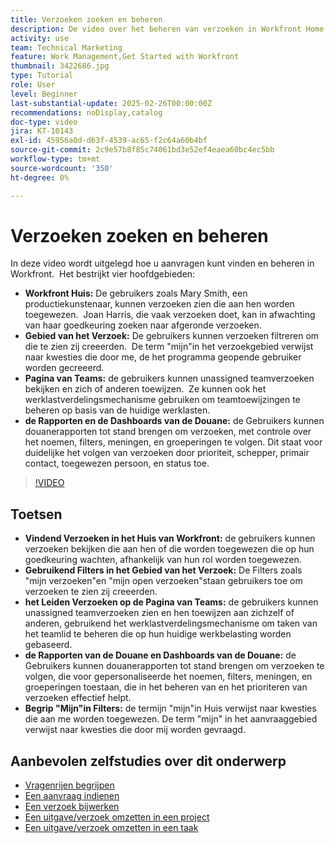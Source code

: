 ```yaml
---
title: Verzoeken zoeken en beheren
description: De video over het beheren van verzoeken in Workfront Home laat zien hoe u filters kunt gebruiken, teamtoewijzingen kunt beheren, aangepaste rapporten en dashboards kunt maken en de betekenis van "my" in verschillende contexten voor effectief aanvraagbeheer kunt verduidelijken.
activity: use
team: Technical Marketing
feature: Work Management,Get Started with Workfront
thumbnail: 3422686.jpg
type: Tutorial
role: User
level: Beginner
last-substantial-update: 2025-02-26T00:00:00Z
recommendations: noDisplay,catalog
doc-type: video
jira: KT-10143
exl-id: 45956a0d-d63f-4539-ac65-f2c64a60b4bf
source-git-commit: 2c9e57b8f85c74061bd3e52ef4eaea60bc4ec5bb
workflow-type: tm+mt
source-wordcount: '350'
ht-degree: 0%

---
```


# Verzoeken zoeken en beheren

In deze video wordt uitgelegd hoe u aanvragen kunt vinden en beheren in Workfront. &#x200B; Het bestrijkt vier hoofdgebieden:

* **Workfront Huis:** De gebruikers zoals Mary Smith, een productiekunstenaar, kunnen verzoeken zien die aan hen worden toegewezen. &#x200B; Joan Harris, die vaak verzoeken doet, kan in afwachting van haar goedkeuring zoeken naar afgeronde verzoeken. &#x200B;
* **Gebied van het Verzoek:** De gebruikers kunnen verzoeken filtreren om die te zien zij creeerden. &#x200B; De term &quot;mijn&quot;in het verzoekgebied verwijst naar kwesties die door me, de het programma geopende gebruiker worden gecreeerd. &#x200B;
* **Pagina van Teams:** de gebruikers kunnen unassigned teamverzoeken bekijken en zich of anderen toewijzen. &#x200B; Ze kunnen ook het werklastverdelingsmechanisme gebruiken om teamtoewijzingen te beheren op basis van de huidige werklasten. &#x200B;
* **de Rapporten en de Dashboards van de Douane:** de Gebruikers kunnen douanerapporten tot stand brengen om verzoeken, met controle over het noemen, filters, meningen, en groeperingen te volgen. &#x200B; Dit staat voor duidelijke het volgen van verzoeken door prioriteit, schepper, primair contact, toegewezen persoon, en status toe. &#x200B;


>[!VIDEO](https://video.tv.adobe.com/v/3422686/?quality=12&learn=on&enablevpops)

## Toetsen

* **Vindend Verzoeken in het Huis van Workfront:** de gebruikers kunnen verzoeken bekijken die aan hen of die worden toegewezen die op hun goedkeuring wachten, afhankelijk van hun rol worden toegewezen. &#x200B;
* **Gebruikend Filters in het Gebied van het Verzoek:** De Filters zoals &quot;mijn verzoeken&quot;en &quot;mijn open verzoeken&quot;staan gebruikers toe om verzoeken te zien zij creeerden. &#x200B;
* **het Leiden Verzoeken op de Pagina van Teams:** de gebruikers kunnen unassigned teamverzoeken zien en hen toewijzen aan zichzelf of anderen, gebruikend het werklastverdelingsmechanisme om taken van het teamlid te beheren die op hun huidige werkbelasting worden gebaseerd. &#x200B;
* **de Rapporten van de Douane en Dashboards van de Douane:** de Gebruikers kunnen douanerapporten tot stand brengen om verzoeken te volgen, die voor gepersonaliseerde het noemen, filters, meningen, en groeperingen toestaan, die in het beheren van en het prioriteren van verzoeken effectief helpt. &#x200B;
* **Begrip &quot;Mijn&quot;in Filters:** de termijn &quot;mijn&quot;in Huis verwijst naar kwesties die aan me worden toegewezen. De term &quot;mijn&quot; in het aanvraaggebied verwijst naar kwesties die door mij worden gevraagd. &#x200B;


## Aanbevolen zelfstudies over dit onderwerp

* [Vragenrijen begrijpen](/help/manage-work/request-queues/understand-request-queues.md)
* [Een aanvraag indienen](/help/manage-work/issues-requests/make-a-request.md)
* [Een verzoek bijwerken](/help/manage-work/issues-requests/update-a-request.md)
* [Een uitgave/verzoek omzetten in een project](/help/manage-work/issues-requests/create-a-project-from-a-request.md)
* [Een uitgave/verzoek omzetten in een taak](/help/manage-work/issues-requests/convert-issues-to-other-work-items.md)

